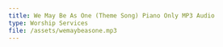 ```yaml
---
title: We May Be As One (Theme Song) Piano Only MP3 Audio
type: Worship Services
file: /assets/wemaybeasone.mp3
---
```


